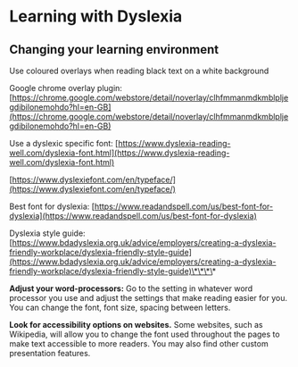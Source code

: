 # Learning with Dyslexia

## Changing your learning environment 

Use coloured overlays when reading black text on a white background 

Google chrome overlay plugin: [https://chrome.google.com/webstore/detail/noverlay/clhfmmanmdkmblpljegdibilonemohdo?hl=en-GB](https://chrome.google.com/webstore/detail/noverlay/clhfmmanmdkmblpljegdibilonemohdo?hl=en-GB)

Use a dyslexic specific font: [https://www.dyslexia-reading-well.com/dyslexia-font.html](https://www.dyslexia-reading-well.com/dyslexia-font.html)

[https://www.dyslexiefont.com/en/typeface/](https://www.dyslexiefont.com/en/typeface/)

Best font for dyslexia: [https://www.readandspell.com/us/best-font-for-dyslexia](https://www.readandspell.com/us/best-font-for-dyslexia)

Dyslexia style guide: [https://www.bdadyslexia.org.uk/advice/employers/creating-a-dyslexia-friendly-workplace/dyslexia-friendly-style-guide](https://www.bdadyslexia.org.uk/advice/employers/creating-a-dyslexia-friendly-workplace/dyslexia-friendly-style-guide)\*\*\*\*

**Adjust your word-processors:**   Go to the setting in whatever word processor you use and adjust the settings that make reading easier for you. You can change the font, font size, spacing between letters. 

**Look for accessibility options on websites.** Some websites, such as Wikipedia, will allow you to change the font used throughout the pages to make text accessible to more readers. You may also find other custom presentation features. 








